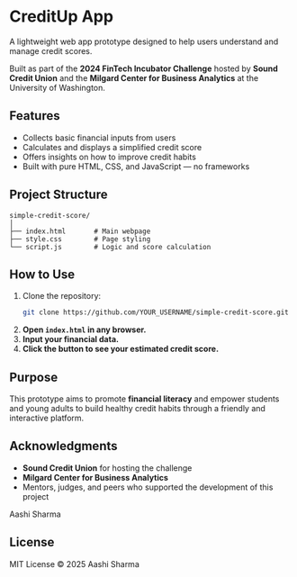 # CreditUp App 

A lightweight web app prototype designed to help users understand and manage credit scores.

Built as part of the **2024 FinTech Incubator Challenge** hosted by **Sound Credit Union** and the **Milgard Center for Business Analytics** at the University of Washington.

## Features

- Collects basic financial inputs from users
- Calculates and displays a simplified credit score
- Offers insights on how to improve credit habits
- Built with pure HTML, CSS, and JavaScript — no frameworks

## Project Structure

```
simple-credit-score/
│
├── index.html       # Main webpage
├── style.css        # Page styling
└── script.js        # Logic and score calculation
```

## How to Use

1. Clone the repository:
   ```bash
   git clone https://github.com/YOUR_USERNAME/simple-credit-score.git
   ```
2. **Open `index.html` in any browser.**
3. **Input your financial data.**
4. **Click the button to see your estimated credit score.**

## Purpose

This prototype aims to promote **financial literacy** and empower students and young adults to build healthy credit habits through a friendly and interactive platform.

## Acknowledgments

- **Sound Credit Union** for hosting the challenge
- **Milgard Center for Business Analytics**
- Mentors, judges, and peers who supported the development of this project


Aashi Sharma
## License
MIT License © 2025 Aashi Sharma

